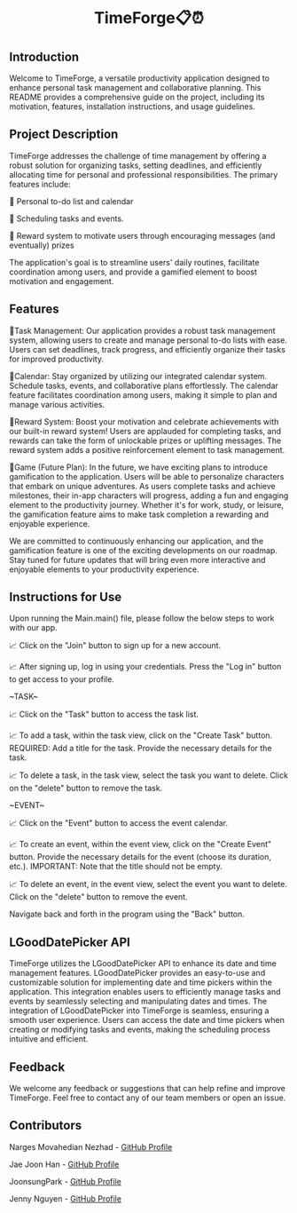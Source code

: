 <h1 align="center">TimeForge📋⏰</h1>

## Introduction ##

Welcome to TimeForge, a versatile productivity application designed to enhance personal task management and collaborative 
planning. This README provides a comprehensive guide on the project, including its motivation, features, installation 
instructions, and usage guidelines.



## Project Description ##

TimeForge addresses the challenge of time management by offering a robust solution for organizing tasks, setting deadlines, 
and efficiently allocating time for personal and professional responsibilities. The primary features include:  

🚀 Personal to-do list and calendar  

🚀 Scheduling tasks and events. 

🚀 Reward system to motivate users through encouraging messages (and eventually) prizes  

The application's goal is to streamline users' daily routines, facilitate coordination among users, and provide a gamified 
element to boost motivation and engagement.



## Features ##

🎯Task Management: Our application provides a robust task management system, allowing users to create and manage 
personal to-do lists with ease. Users can set deadlines, track progress, and efficiently organize their tasks for 
improved productivity.  

🎯Calendar: Stay organized by utilizing our integrated calendar system. Schedule tasks, events, and collaborative plans 
effortlessly. The calendar feature facilitates coordination among users, making it simple to plan and manage various 
activities.  

🎯Reward System: Boost your motivation and celebrate achievements with our built-in reward system! Users are applauded 
for completing tasks, and rewards can take the form of unlockable prizes or uplifting messages. The reward system adds a 
positive reinforcement element to task management.  

🎯Game (Future Plan): In the future, we have exciting plans to introduce gamification to the application. Users will be 
able to personalize characters that embark on unique adventures. As users complete tasks and achieve milestones, their 
in-app characters will progress, adding a fun and engaging element to the productivity journey. Whether it's for work, 
study, or leisure, the gamification feature aims to make task completion a rewarding and enjoyable experience.

We are committed to continuously enhancing our application, and the gamification feature is one of the exciting 
developments on our roadmap. Stay tuned for future updates that will bring even more interactive and enjoyable elements 
to your productivity experience.



## Instructions for Use ##
Upon running the Main.main() file, please follow the below steps to work with our app.

📈 Click on the "Join" button to sign up for a new account.

📈 After signing up, log in using your credentials. Press the "Log in" button to get access to your profile.

~TASK~

📈 Click on the "Task" button to access the task list.

📈 To add a task, within the task view, click on the "Create Task" button. REQUIRED: Add a title for the task. Provide the necessary details for the task.

📈 To delete a task, in the task view, select the task you want to delete. Click on the "delete" button to remove the task.

~EVENT~

📈 Click on the "Event" button to access the event calendar.

📈 To create an event, within the event view, click on the "Create Event" button. Provide the necessary details for the event (choose its duration, etc.). IMPORTANT: Note that the title should not be empty.

📈 To delete an event, in the event view, select the event you want to delete. Click on the "delete" button to remove the event.

Navigate back and forth in the program using the "Back" button.


## LGoodDatePicker API ##
TimeForge utilizes the LGoodDatePicker API to enhance its date and time management features. LGoodDatePicker provides an
easy-to-use and customizable solution for implementing date and time pickers within the application. This integration 
enables users to efficiently manage tasks and events by seamlessly selecting and manipulating dates and times. The 
integration of LGoodDatePicker into TimeForge is seamless, ensuring a smooth user experience. Users can access the date
and time pickers when creating or modifying tasks and events, making the scheduling process intuitive and efficient.



## Feedback ##

We welcome any feedback or suggestions that can help refine and improve TimeForge. Feel free to contact any of our team 
members or open an issue.



## Contributors ##

Narges Movahedian Nezhad - [GitHub Profile](https://github.com/nargesmn100)

Jae Joon Han - [GitHub Profile](https://github.com/JJ-Han)

JoonsungPark - [GitHub Profile](https://github.com/UofTJoonsungPark)

Jenny Nguyen - [GitHub Profile](https://github.com/jolateral)
